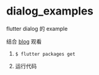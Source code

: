 # dialog_examples

flutter dialog 的 example

结合 [blog](https://www.kikt.top/posts/flutter/dialog/dialog-1/) 观看

1. `$ flutter packages get`

2. 运行代码
